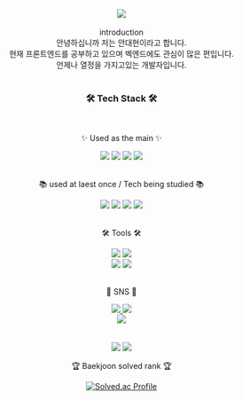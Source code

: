 <div align=center>
	<img src="https://capsule-render.vercel.app/api?type=waving&color=auto&height=300&section=header&text=welcome!&desc=DaeHyun's%20GitHub" />	
</div>
<br>

<div align=center>
	introduction
</div>

<div align=center>
	안녕하십니까 저는 안대현이라고 합니다.
</div>

<div align=center>
	현재 프론트엔드를 공부하고 있으며 벡엔드에도 관심이 많은 편입니다.
</div>

<div align=center>
	언제나 열정을 가지고있는 개발자입니다.
</div>
<br>

<div align=center>
	<h3>🛠 Tech Stack 🛠</h3>
	<br>
	<p>✨ Used as the main ✨</p>
	<div align="center">
		<img src="https://img.shields.io/badge/HTML5-E34F26?style=flat&logo=HTML5&logoColor=white" />
		<img src="https://img.shields.io/badge/CSS3-1572B6?style=flat&logo=CSS3&logoColor=white" />
		<img src="https://img.shields.io/badge/JavaScript-F7DF1E?style=flat&logo=JavaScript&logoColor=white" />
		<img src="https://img.shields.io/badge/jQuery-0769AD?style=flat&logo=jQuery&logoColor=white" />
		<br>
		<br>
	<div align=center>
		<p>📚 used at laest once / Tech being studied 📚</p>
	</div>
	<img src="https://img.shields.io/badge/Java-007396?style=flat&logo=Conda-Forge&logoColor=white" />
	<img src="https://img.shields.io/badge/Spring-6DB33F?style=flat&logo=Spring&logoColor=white" />
	<img src="https://img.shields.io/badge/Bootstrap-7952B3?style=flat&logo=Bootstrap&logoColor=white" />
	<img src="https://img.shields.io/badge/MySQL-4479A1?style=flat&logo=MySQL&logoColor=white" />
</div>
<br>

<div align=center>
	<p>🛠 Tools 🛠</p>
</div>

<div align=center>
	<img src="https://img.shields.io/badge/Eclipse%20IDE-2C2255?style=flat&logo=EclipseIDE&logoColor=white" />
	<img src="https://img.shields.io/badge/Visual%20Studio%20Code-007ACC?style=flat&logo=VisualStudioCode&logoColor=white" />
	<br>
	<img src="https://img.shields.io/badge/Tomcat-F8DC75?style=flat&logo=ApacheTomcat&logoColor=white" />
	<img src="https://img.shields.io/badge/GitHub-181717?style=flat&logo=GitHub&logoColor=white" />
</div>
<br>

<div align=center>
	<p>🎨 SNS 🎨</p>
</div>

<div align=center>
	<a href="mailto:dkseogus0715@naver.com">
		<img src="https://img.shields.io/badge/Mail-30B980?style=flat&logo=Gmail&logoColor=white" />
	</a>
	<a href="https://www.instagram.com/07.15a/">
		<img src="https://img.shields.io/badge/Instagram-000000?style=flat&logo=instagram&logoColor=white" />
	</a>
	<br>
</div>

<div align=center>
<a href="https://hits.seeyoufarm.com"><img src="https://hits.seeyoufarm.com/api/count/incr/badge.svg?url=https%3A%2F%2Fgithub.com%2FDaeHyun0715%2Fhit-counter&count_bg=%23FBB5D7&title_bg=%23F5B8F5&icon=bower.svg&icon_color=%232B2424&title=hits&edge_flat=false"/></a>
</div>
<br>

<div align=center>
	<br>
	<img src="https://github-readme-stats.vercel.app/api/top-langs/?username=DaeHyun0715&layout=compact">
	<img src="https://github-readme-stats.vercel.app/api?username=DaeHyun0715&show_icons=true">



<br>
<p>🏆 Baekjoon solved rank 🏆</p>
	
[![Solved.ac Profile](http://mazassumnida.wtf/api/v2/generate_badge?boj=DaeHyun0715)](https://solved.ac/DaeHyun0715)
</div>
